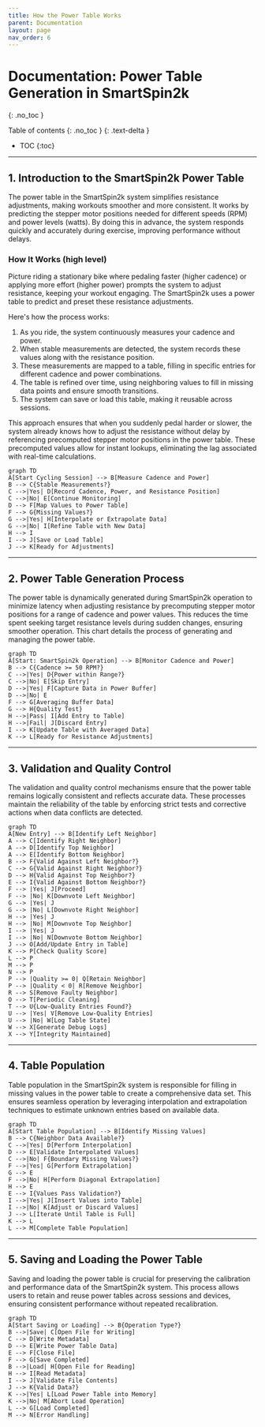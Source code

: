 ```yaml
---
title: How the Power Table Works
parent: Documentation
layout: page
nav_order: 6
---
```

# Documentation: Power Table Generation in SmartSpin2k
{: .no_toc }

Table of contents
{: .no_toc }
{: .text-delta }
- TOC
{:toc}
---

## 1. Introduction to the SmartSpin2k Power Table
  
The power table in the SmartSpin2k system simplifies resistance adjustments, making workouts smoother and more consistent. It works by predicting the stepper motor positions needed for different speeds (RPM) and power levels (watts). By doing this in advance, the system responds quickly and accurately during exercise, improving performance without delays.

### How It Works (high level)
  
Picture riding a stationary bike where pedaling faster (higher cadence) or applying more effort (higher power) prompts the system to adjust resistance, keeping your workout engaging. The SmartSpin2k uses a power table to predict and preset these resistance adjustments.  
  
Here's how the process works:  
  
1. As you ride, the system continuously measures your cadence and power.
2. When stable measurements are detected, the system records these values along with the resistance position.
3. These measurements are mapped to a table, filling in specific entries for different cadence and power combinations.
4. The table is refined over time, using neighboring values to fill in missing data points and ensure smooth transitions.
5. The system can save or load this table, making it reusable across sessions.  
  
This approach ensures that when you suddenly pedal harder or slower, the system already knows how to adjust the resistance without delay by referencing precomputed stepper motor positions in the power table. These precomputed values allow for instant lookups, eliminating the lag associated with real-time calculations.

```mermaid
graph TD
A[Start Cycling Session] --> B[Measure Cadence and Power]
B --> C{Stable Measurements?}
C -->|Yes| D[Record Cadence, Power, and Resistance Position]
C -->|No| E[Continue Monitoring]
D --> F[Map Values to Power Table]
F --> G{Missing Values?}
G -->|Yes| H[Interpolate or Extrapolate Data]
G -->|No| I[Refine Table with New Data]
H --> I
I --> J[Save or Load Table]
J --> K[Ready for Adjustments]
```

---

## 2. Power Table Generation Process
  
The power table is dynamically generated during SmartSpin2k operation to minimize latency when adjusting resistance by precomputing stepper motor positions for a range of cadence and power values. This reduces the time spent seeking target resistance levels during sudden changes, ensuring smoother operation. This chart details the process of generating and managing the power table.  
  
```mermaid
graph TD
A[Start: SmartSpin2k Operation] --> B[Monitor Cadence and Power]
B --> C{Cadence >= 50 RPM?}
C -->|Yes| D{Power within Range?}
C -->|No| E[Skip Entry]
D -->|Yes| F[Capture Data in Power Buffer]
D -->|No| E
F --> G[Averaging Buffer Data]
G --> H{Quality Test}
H -->|Pass| I[Add Entry to Table]
H -->|Fail| J[Discard Entry]
I --> K[Update Table with Averaged Data]
K --> L[Ready for Resistance Adjustments]
```
  
---

## 3. Validation and Quality Control
  
The validation and quality control mechanisms ensure that the power table remains logically consistent and reflects accurate data. These processes maintain the reliability of the table by enforcing strict tests and corrective actions when data conflicts are detected.  

```mermaid
graph TD
A[New Entry] --> B[Identify Left Neighbor]
A --> C[Identify Right Neighbor]
A --> D[Identify Top Neighbor]
A --> E[Identify Bottom Neighbor]
B --> F{Valid Against Left Neighbor?}
C --> G{Valid Against Right Neighbor?}
D --> H{Valid Against Top Neighbor?}
E --> I{Valid Against Bottom Neighbor?}
F --> |Yes| J[Proceed]
F --> |No| K[Downvote Left Neighbor]
G --> |Yes| J
G --> |No| L[Downvote Right Neighbor]
H --> |Yes| J
H --> |No| M[Downvote Top Neighbor]
I --> |Yes| J
I --> |No| N[Downvote Bottom Neighbor]
J --> O[Add/Update Entry in Table]
K --> P[Check Quality Score]
L --> P
M --> P
N --> P
P --> |Quality >= 0| Q[Retain Neighbor]
P --> |Quality < 0| R[Remove Neighbor]
R --> S[Remove Faulty Neighbor]
O --> T[Periodic Cleaning]
T --> U{Low-Quality Entries Found?}
U --> |Yes| V[Remove Low-Quality Entries]
U --> |No| W[Log Table State]
W --> X[Generate Debug Logs]
X --> Y[Integrity Maintained]
```

---

## 4. Table Population
  
Table population in the SmartSpin2k system is responsible for filling in missing values in the power table to create a comprehensive data set. This ensures seamless operation by leveraging interpolation and extrapolation techniques to estimate unknown entries based on available data.  
  
```mermaid
graph TD
A[Start Table Population] --> B[Identify Missing Values]
B --> C{Neighbor Data Available?}
C -->|Yes| D[Perform Interpolation]
D --> E[Validate Interpolated Values]
C -->|No| F{Boundary Missing Values?}
F -->|Yes| G[Perform Extrapolation]
G --> E
F -->|No| H[Perform Diagonal Extrapolation]
H --> E
E --> I{Values Pass Validation?}
I -->|Yes| J[Insert Values into Table]
I -->|No| K[Adjust or Discard Values]
J --> L[Iterate Until Table is Full]
K --> L
L --> M[Complete Table Population]
```
	    
---

## 5. Saving and Loading the Power Table
  
Saving and loading the power table is crucial for preserving the calibration and performance data of the SmartSpin2k system. This process allows users to retain and reuse power tables across sessions and devices, ensuring consistent performance without repeated recalibration.  
  
```mermaid
graph TD
A[Start Saving or Loading] --> B{Operation Type?}
B -->|Save| C[Open File for Writing]
C --> D[Write Metadata]
D --> E[Write Power Table Data]
E --> F[Close File]
F --> G[Save Completed]
B -->|Load| H[Open File for Reading]
H --> I[Read Metadata]
I --> J[Validate File Contents]
J --> K{Valid Data?}
K -->|Yes| L[Load Power Table into Memory]
K -->|No| M[Abort Load Operation]
L --> G[Load Completed]
M --> N[Error Handling]
```
